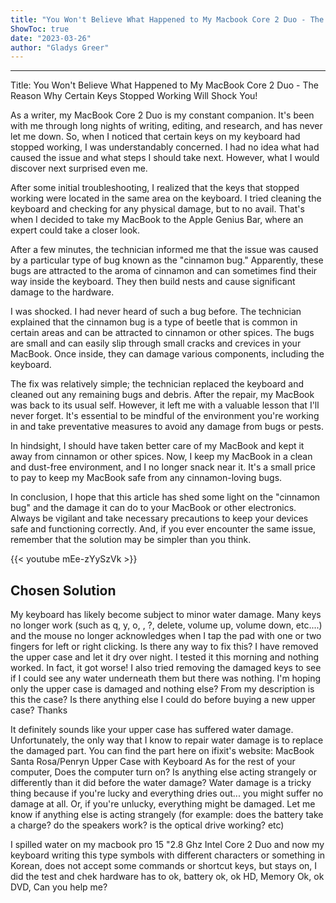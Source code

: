 ```yaml
---
title: "You Won't Believe What Happened to My Macbook Core 2 Duo - The Reason Why Certain Keys Stopped Working Will Shock You!"
ShowToc: true 
date: "2023-03-26"
author: "Gladys Greer"
---
```

*****
Title: You Won't Believe What Happened to My MacBook Core 2 Duo - The Reason Why Certain Keys Stopped Working Will Shock You!

As a writer, my MacBook Core 2 Duo is my constant companion. It's been with me through long nights of writing, editing, and research, and has never let me down. So, when I noticed that certain keys on my keyboard had stopped working, I was understandably concerned. I had no idea what had caused the issue and what steps I should take next. However, what I would discover next surprised even me.

After some initial troubleshooting, I realized that the keys that stopped working were located in the same area on the keyboard. I tried cleaning the keyboard and checking for any physical damage, but to no avail. That's when I decided to take my MacBook to the Apple Genius Bar, where an expert could take a closer look.

After a few minutes, the technician informed me that the issue was caused by a particular type of bug known as the "cinnamon bug." Apparently, these bugs are attracted to the aroma of cinnamon and can sometimes find their way inside the keyboard. They then build nests and cause significant damage to the hardware.

I was shocked. I had never heard of such a bug before. The technician explained that the cinnamon bug is a type of beetle that is common in certain areas and can be attracted to cinnamon or other spices. The bugs are small and can easily slip through small cracks and crevices in your MacBook. Once inside, they can damage various components, including the keyboard.

The fix was relatively simple; the technician replaced the keyboard and cleaned out any remaining bugs and debris. After the repair, my MacBook was back to its usual self. However, it left me with a valuable lesson that I'll never forget. It's essential to be mindful of the environment you're working in and take preventative measures to avoid any damage from bugs or pests.

In hindsight, I should have taken better care of my MacBook and kept it away from cinnamon or other spices. Now, I keep my MacBook in a clean and dust-free environment, and I no longer snack near it. It's a small price to pay to keep my MacBook safe from any cinnamon-loving bugs. 

In conclusion, I hope that this article has shed some light on the "cinnamon bug" and the damage it can do to your MacBook or other electronics. Always be vigilant and take necessary precautions to keep your devices safe and functioning correctly. And, if you ever encounter the same issue, remember that the solution may be simpler than you think.

{{< youtube mEe-zYySzVk >}} 



## Chosen Solution
 My keyboard has likely become subject to minor water damage. Many keys no longer work (such as q, y, o, \, ?, delete, volume up, volume down, etc....) and the mouse no longer acknowledges when I tap the pad with one or two fingers for left or right clicking.
Is there any way to fix this? I have removed the upper case and let it dry over night. I tested it this morning and nothing worked. In fact, it got worse!
I also tried removing the damaged keys to see if I could see any water underneath them but there was nothing.
I'm hoping only the upper case is damaged and nothing else? From my description is this the case? Is there anything else I could do before buying a new upper case? Thanks

 It definitely sounds like your upper case has suffered water damage. Unfortunately, the only way that I know to repair water damage is to replace the damaged part. You can find the part here on ifixit's website:
MacBook Santa Rosa/Penryn Upper Case with Keyboard
As for the rest of your computer, Does the computer turn on? Is anything else acting strangely or differently than it did before the water damage? Water damage is a tricky thing because if you're lucky and everything dries out... you might suffer no damage at all. Or, if you're unlucky, everything might be damaged. Let me know if anything else is acting strangely (for example: does the battery take a charge? do the speakers work? is the optical drive working? etc)

 I spilled water on my macbook pro 15 "2.8 Ghz Intel Core 2 Duo and now my keyboard writing this type symbols with different characters or something in Korean, does not accept some commands or shortcut keys, but stays on, I did the test and chek hardware has to ok, battery ok, ok HD, Memory Ok, ok DVD, Can you help me?




